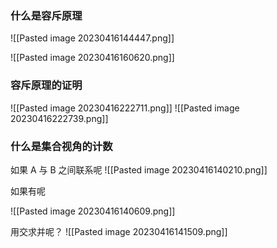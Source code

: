 
### 什么是容斥原理

![[Pasted image 20230416144447.png]]



![[Pasted image 20230416160620.png]]
### 容斥原理的证明

![[Pasted image 20230416222711.png]]
![[Pasted image 20230416222739.png]]



### 什么是集合视角的计数

如果 A 与 B 之间联系呢
![[Pasted image 20230416140210.png]]

如果有呢

![[Pasted image 20230416140609.png]]

用交求并呢？
![[Pasted image 20230416141509.png]]



